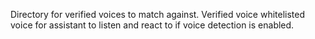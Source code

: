 Directory for verified voices to match against.
Verified voice whitelisted voice for assistant to listen and react to if voice detection is enabled.